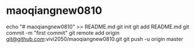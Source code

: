 # maoqiangnew0810
echo "# maoqiangnew0810" >> README.md
git init
git add README.md
git commit -m "first commit"
git remote add origin git@github.com:vivi2050/maoqiangnew0810.git
git push -u origin master
